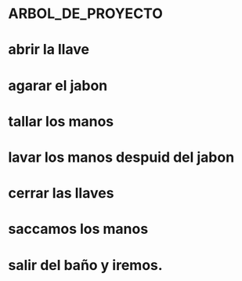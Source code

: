# ARBOL_DE_PROYECTO
# abrir la llave
# agarar el jabon
# tallar los manos
# lavar los manos despuid del jabon
# cerrar las llaves 
# saccamos los manos
# salir del baño y iremos.

